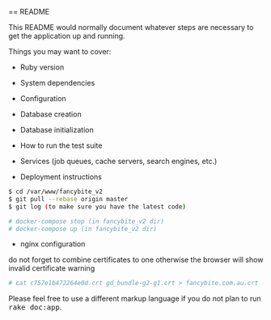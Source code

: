 == README

This README would normally document whatever steps are necessary to get the
application up and running.

Things you may want to cover:

* Ruby version

* System dependencies

* Configuration

* Database creation

* Database initialization

* How to run the test suite

* Services (job queues, cache servers, search engines, etc.)

* Deployment instructions

```bash
$ cd /var/www/fancybite_v2
$ git pull --rebase origin master
$ git log (to make sure you have the latest code)
```

```bash
# docker-compose stop (in fancybite_v2 dir)
# docker-compose up (in fancybite_v2 dir)
```

* nginx configuration

do not forget to combine certificates to one otherwise the browser will show invalid certificate warning

```bash
# cat c757e1b472264e0d.crt gd_bundle-g2-g1.crt > fancybite.com.au.crt
```

Please feel free to use a different markup language if you do not plan to run
<tt>rake doc:app</tt>.

